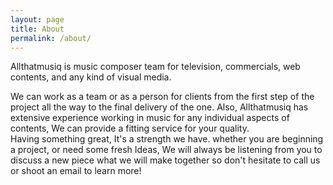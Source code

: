 ```yaml
---
layout: page
title: About
permalink: /about/
---
```


Allthatmusiq is music composer team for television, commercials, web contents, and any kind of visual media. 

We can work as a team or as a person for clients from the first step of the project all the way to the final delivery of the one. Also, Allthatmusiq has extensive experience working in music for any individual aspects of contents, We can provide a fitting service for your quality.   
Having something great, It's a strength we have.
whether you are beginning a project, or need some fresh Ideas, We will always be listening from you to discuss a new piece what we will make together so don't hesitate to call us or shoot an email to learn more! 
